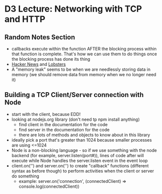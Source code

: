 # D3 Lecture: Networking with TCP and HTTP

## Random Notes Section

- callbacks execute within the function AFTER the blocking process within that function is complete. That's how we can use them to do things once the blocking process has done its thing
- [Hacker News](https://news.ycombinator.com/) and [Lobsters](https://lobste.rs/)
- A "memory leak" seems to be when we are needlessly storing data in memory (we should remove data from memory when we no longer need it)

## Building a TCP Client/Server connection with Node

- start with the client, because EDD!
- looking at nodejs.org library (don't need tp npm install anything) 
  - find client in the documentation for the code
  - find server in the documentation for the code
  - there are lots of methods and objects to know about in this library 
- ideally pick a port that's greater than 1024 because smaller processes are using <=1024
- Node is a non-blocking language - so if we use something with the node backend (for example, server.listen(port#)), lines of code after will execute while Node handles the server.listen event in the event loop
- client.on('') and server.on('')  to create "callback" functions (different syntax as before though) to perform activities when the client or server do something
  - example: server.on('connection', (connectedClient) => console.log(connectedClient))
